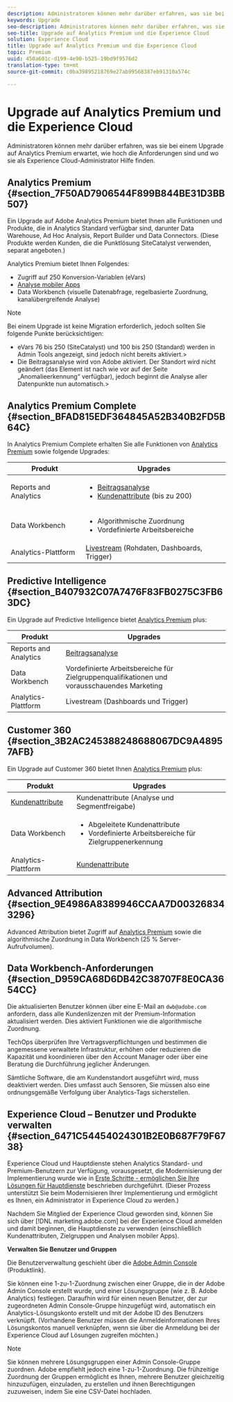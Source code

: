 ```yaml
---
description: Administratoren können mehr darüber erfahren, was sie bei einem Upgrade auf Analytics Premium erwartet, wie hoch die Anforderungen sind und wo sie als Experience Cloud-Administrator Hilfe finden.
keywords: Upgrade
seo-description: Administratoren können mehr darüber erfahren, was sie bei einem Upgrade auf Analytics Premium erwartet, wie hoch die Anforderungen sind und wo sie als Experience Cloud-Administrator Hilfe finden.
seo-title: Upgrade auf Analytics Premium und die Experience Cloud
solution: Experience Cloud
title: Upgrade auf Analytics Premium und die Experience Cloud
topic: Premium
uuid: 450a601c-d199-4e90-b525-19bd9f9576d2
translation-type: tm+mt
source-git-commit: c0ba39895218769e27ab99568387eb91310a574c

---
```



# Upgrade auf Analytics Premium und die Experience Cloud

Administratoren können mehr darüber erfahren, was sie bei einem Upgrade auf Analytics Premium erwartet, wie hoch die Anforderungen sind und wo sie als Experience Cloud-Administrator Hilfe finden.

## Analytics Premium {#section_7F50AD7906544F899B844BE31D3BB507}

Ein Upgrade auf Adobe Analytics Premium bietet Ihnen alle Funktionen und Produkte, die in Analytics Standard verfügbar sind, darunter Data Warehouse, Ad Hoc Analysis, Report Builder und Data Connectors. (Diese Produkte werden Kunden, die die Punktlösung SiteCatalyst verwenden, separat angeboten.)

Analytics Premium bietet Ihnen Folgendes:

* Zugriff auf 250 Konversion-Variablen (eVars)
* [Analyse mobiler Apps](https://marketing.adobe.com/resources/help/en_US/mobile/)
* Data Workbench (visuelle Datenabfrage, regelbasierte Zuordnung, kanalübergreifende Analyse)

>[!NOTE]
>
>Bei einem Upgrade ist keine Migration erforderlich, jedoch sollten Sie folgende Punkte berücksichtigen:
>
>* eVars 76 bis 250 (SiteCatalyst) und 100 bis 250 (Standard) werden in Admin Tools angezeigt, sind jedoch nicht bereits aktiviert.&gt;
>* Die Beitragsanalyse wird von Adobe aktiviert. Der Standort wird nicht geändert (das Element ist nach wie vor auf der Seite „Anomalieerkennung“ verfügbar), jedoch beginnt die Analyse aller Datenpunkte nun automatisch.&gt;


## Analytics Premium Complete {#section_BFAD815EDF364845A52B340B2FD5B64C}

In Analytics Premium Complete erhalten Sie alle Funktionen von [Analytics Premium](../admin-getting-started/upgrade-to-analytics-premium.md#section_7F50AD7906544F899B844BE31D3BB507) sowie folgende Upgrades:

| Produkt | Upgrades |
|--- |--- |
| Reports and Analytics | <ul><li>[Beitragsanalyse](https://docs.adobe.com/content/help/en/analytics/analyze/analysis-workspace/virtual-analyst/contribution-analysis/ca-tokens.html)</li><li>[Kundenattribute](../attributes/attributes.md#concept_ACFEE7C8B8E94875BA0825CDF4913AF1) (bis zu 200)</li></ul> |
| Data Workbench | <ul><li>Algorithmische Zuordnung</li><li>Vordefinierte Arbeitsbereiche</li></ul> |
| Analytics-Plattform | [Livestream](https://helpx.adobe.com/analytics/kb/getting-started-with-livestream-api.html) (Rohdaten, Dashboards, Trigger) |

## Predictive Intelligence {#section_B407932C07A7476F83FB0275C3FB63DC}

Ein Upgrade auf Predictive Intelligence bietet [Analytics Premium](../admin-getting-started/upgrade-to-analytics-premium.md#section_7F50AD7906544F899B844BE31D3BB507) plus:

| Produkt | Upgrades |
|---|---|
| Reports and Analytics | [Beitragsanalyse](https://docs.adobe.com/content/help/en/analytics/analyze/analysis-workspace/virtual-analyst/contribution-analysis/ca-tokens.html) |
| Data Workbench | Vordefinierte Arbeitsbereiche für Zielgruppenqualifikationen und vorausschauendes Marketing |
| Analytics-Plattform | Livestream (Dashboards und Trigger) |

## Customer 360 {#section_3B2AC245388248688067DC9A48957AFB}

Ein Upgrade auf Customer 360 bietet Ihnen [Analytics Premium](../admin-getting-started/upgrade-to-analytics-premium.md#section_7F50AD7906544F899B844BE31D3BB507) plus:

| Produkt | Upgrades |
|--- |--- |
| [Kundenattribute](../attributes/attributes.md) | Kundenattribute (Analyse und Segmentfreigabe) |
| Data Workbench | <ul><li>Abgeleitete Kundenattribute</li><li>Vordefinierte Arbeitsbereiche für Zielgruppenerkennung</li></ul> |
| Analytics-Plattform | [Kundenattribute](../attributes/attributes.md) |

## Advanced Attribution {#section_9E4986A8389946CCAA7D003268343296}

Advanced Attribution bietet Zugriff auf [Analytics Premium](../admin-getting-started/upgrade-to-analytics-premium.md#section_7F50AD7906544F899B844BE31D3BB507) sowie die algorithmische Zuordnung in Data Workbench (25 % Server-Aufrufvolumen).

## Data Workbench-Anforderungen  {#section_D959CA68D6DB42C38707F8E0CA3654CC}

Die aktualisierten Benutzer können über eine E-Mail an `dwb@adobe.com` anfordern, dass alle Kundenlizenzen mit der Premium-Information aktualisiert werden. Dies aktiviert Funktionen wie die algorithmische Zuordnung.

TechOps überprüfen Ihre Vertragsverpflichtungen und bestimmen die angemessene verwaltete Infrastruktur, erhöhen oder reduzieren die Kapazität und koordinieren über den Account Manager oder über eine Beratung die Durchführung jeglicher Änderungen.

Sämtliche Software, die am Kundenstandort ausgeführt wird, muss deaktiviert werden. Dies umfasst auch Sensoren, Sie müssen also eine ordnungsgemäße Verfolgung über Analytics-Tags sicherstellen.

## Experience Cloud – Benutzer und Produkte verwalten {#section_6471C54454024301B2E0B687F79F6738}

Experience Cloud und Hauptdienste stehen Analytics Standard- und Premium-Benutzern zur Verfügung, vorausgesetzt, die Modernisierung der Implementierung wurde wie in [Erste Schritte - ermöglichen Sie Ihre Lösungen für Hauptdienste](../core-services/core-services.md#concept_07ED1D5C64234E77976E6D572E78FB9C) beschrieben durchgeführt. (Dieser Prozess unterstützt Sie beim Modernisieren Ihrer Implementierung und ermöglicht es Ihnen, ein Administrator in Experience Cloud zu werden.)

Nachdem Sie Mitglied der Experience Cloud geworden sind, können Sie sich über [!DNL marketing.adobe.com] bei der Experience Cloud anmelden und damit beginnen, die Hauptdienste zu verwenden (einschließlich Kundenattributen, Zielgruppen und Analysen mobiler Apps).

**Verwalten Sie Benutzer und Gruppen**

Die Benutzerverwaltung geschieht über die [Adobe Admin Console](https://helpx.adobe.com/enterprise/help/aedash.html) (Produktlink).

Sie können eine 1-zu-1-Zuordnung zwischen einer Gruppe, die in der Adobe Admin Console erstellt wurde, und einer Lösungsgruppe (wie z. B. Adobe Analytics) festlegen. Daraufhin wird für einen neuen Benutzer, der zur zugeordneten Admin Console-Gruppe hinzugefügt wird, automatisch ein Analytics-Lösungskonto erstellt und mit der Adobe ID des Benutzers verknüpft. (Vorhandene Benutzer müssen die Anmeldeinformationen Ihres Lösungskontos manuell verknüpfen, wenn sie über die Anmeldung bei der Experience Cloud auf Lösungen zugreifen möchten.)

>[!NOTE]
>
>Sie können mehrere Lösungsgruppen einer Admin Console-Gruppe zuordnen. Adobe empfiehlt jedoch eine 1-zu-1-Zuordnung. Die frühzeitige Zuordnung der Gruppen ermöglicht es Ihnen, mehrere Benutzer gleichzeitig hinzuzufügen, einzuladen, zu erstellen und ihnen Berechtigungen zuzuweisen, indem Sie eine CSV-Datei hochladen.
